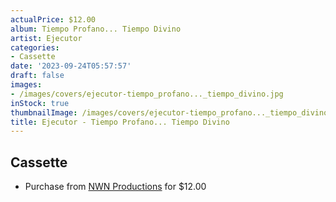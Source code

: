 ```yaml
---
actualPrice: $12.00
album: Tiempo Profano... Tiempo Divino
artist: Ejecutor
categories:
- Cassette
date: '2023-09-24T05:57:57'
draft: false
images:
- /images/covers/ejecutor-tiempo_profano..._tiempo_divino.jpg
inStock: true
thumbnailImage: /images/covers/ejecutor-tiempo_profano..._tiempo_divino-thumb.jpg
title: Ejecutor - Tiempo Profano... Tiempo Divino
---
```


## Cassette
* Purchase from [NWN Productions](http://shop.nwnprod.com/index.php?route=product/product&path=73&product_id=21212&sort=pd.name&order=ASC) for $12.00
